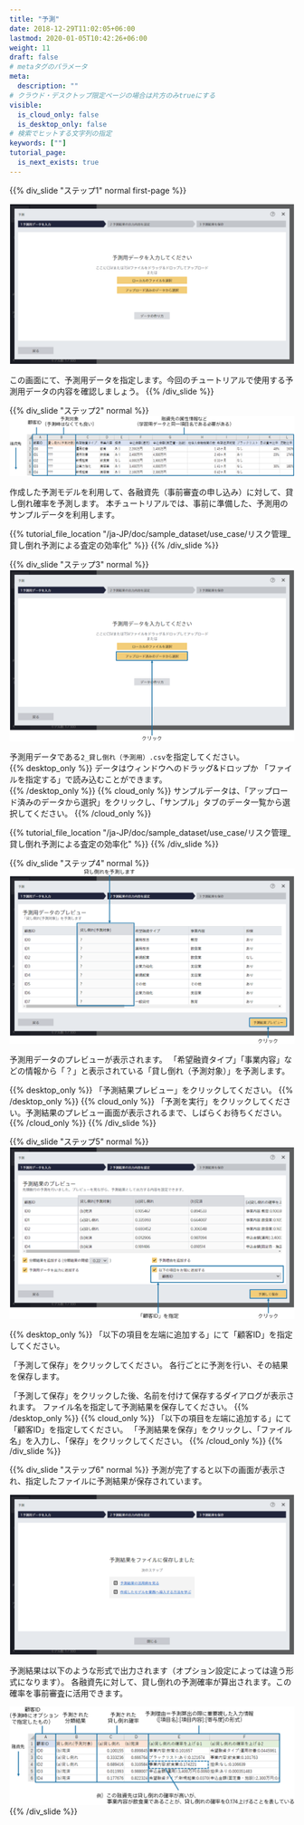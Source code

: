 ```yaml
---
title: "予測"
date: 2018-12-29T11:02:05+06:00
lastmod: 2020-01-05T10:42:26+06:00
weight: 11
draft: false
# metaタグのパラメータ
meta:
  description: ""
# クラウド・デスクトップ限定ページの場合は片方のみtrueにする
visible:
  is_cloud_only: false
  is_desktop_only: false
# 検索でヒットする文字列の指定
keywords: [""]
tutorial_page:
  is_next_exists: true
---
```


{{% div_slide "ステップ1" normal first-page %}}

![](../img/t_slide15.png)

この画面にて、予測用データを指定します。今回のチュートリアルで使用する予測用データの内容を確認しましょう。
{{% /div_slide %}}

{{% div_slide "ステップ2" normal %}}
![](../img/t_slide16.png)

作成した予測モデルを利用して、各融資先（事前審査の申し込み）に対して、貸し倒れ確率を予測します。
本チュートリアルでは、事前に準備した、予測用のサンプルデータを利用します。

{{% tutorial_file_location "/ja-JP/doc/sample_dataset/use_case/リスク管理_貸し倒れ予測による査定の効率化" %}}
{{% /div_slide %}}

{{% div_slide "ステップ3" normal %}}
![](../img/t_slide17.png)

予測用データである`2_貸し倒れ（予測用）.csv`を指定してください。<br/>
{{% desktop_only %}}
データはウィンドウへのドラッグ&ドロップか 「ファイルを指定する」で読み込むことができます。<br/>
{{% /desktop_only %}}
{{% cloud_only %}}
サンプルデータは、「アップロード済みのデータから選択」をクリックし、「サンプル」タブのデータ一覧から選択してください。
{{% /cloud_only %}}

{{% tutorial_file_location "/ja-JP/doc/sample_dataset/use_case/リスク管理_貸し倒れ予測による査定の効率化" %}}
{{% /div_slide %}}

{{% div_slide "ステップ4" normal %}}
![](../img/t_slide21.png)

予測用データのプレビューが表示されます。
「希望融資タイプ」「事業内容」などの情報から「？」と表示されている「貸し倒れ（予測対象）」を予測します。

{{% desktop_only %}}
「予測結果プレビュー」をクリックしてください。
{{% /desktop_only %}}
{{% cloud_only %}}
「予測を実行」をクリックしてください。予測結果のプレビュー画面が表示されるまで、しばらくお待ちください。
{{% /cloud_only %}}
{{% /div_slide %}}

{{% div_slide "ステップ5" normal %}}
![](../img/t_slide22.png)

{{% desktop_only %}}
「以下の項目を左端に追加する」にて「顧客ID」を指定してください。

「予測して保存」をクリックしてください。
各行ごとに予測を行い、その結果を保存します。

「予測して保存」をクリックした後、名前を付けて保存するダイアログが表示されます。
ファイル名を指定して予測結果を保存してください。
{{% /desktop_only %}}
{{% cloud_only %}}
「以下の項目を左端に追加する」にて「顧客ID」を指定してください。
「予測結果を保存」をクリックし、「ファイル名」を入力し、「保存」をクリックしてください。
{{% /cloud_only %}}
{{% /div_slide %}}

{{% div_slide "ステップ6" normal %}}
予測が完了すると以下の画面が表示され、指定したファイルに予測結果が保存されています。

![](../img/t_slide23.png)

予測結果は以下のような形式で出力されます（オプション設定によっては違う形式になります）。
各融資先に対して、貸し倒れの予測確率が算出されます。この確率を事前審査に活用できます。

![](../img/t_slide19.png)
{{% /div_slide %}}
